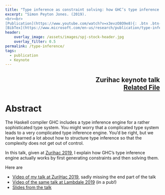 ```yaml
---
title: "Type inference as constraint solving: how GHC’s type inference engine actually works"
excerpt: "Simon Peyton Jones. (2019). 
<br><br>
[Publication](https://www.youtube.com/watch?v=x3evzO8O9e8){: .btn .btn--info ..btn--large}
[BibTex](https://www.microsoft.com/en-us/research/publication/type-inference-as-constraint-solving-how-ghcs-type-inference-engine-actually-works/bibtex/){: .btn .btn--info ..btn--large}"
header:
    overlay_image: /assets/images/spj-stock-header.jpg 
    overlay_filter: 0.5
permalink: /type-inference/
tags:  
  - publication 
  - Keynote
---
```

<div style="text-align: right"><h2>Zurihac keynote talk <br> <a href ="https://www.microsoft.com/en-us/research/uploads/prod/2019/08/Type-inference-as-constraint-solving-Jun-19.pptx">Related File</a></h2></div>


# Abstract 
The Haskell compiler GHC includes a type inference engine for a rather sophisticated type system.  You might worry that a complicated type system leads to a very complicated type inference engine.   You’d be right, but we have learned a lot about how to structure type inference so that the complexity does not get out of control.

In this talk, given at [Zurihac 2019](https://zfoh.ch/zurihac2019/), I explain how GHC’s type inference engine actually works by first generating constraints and then solving them.

Here are
- [Video of my talk at ZuriHac 2019](https://www.youtube.com/watch?v=x3evzO8O9e8), sadly missing the end part of the talk
- [Video of the same talk at Lambdale 2019](https://www.youtube.com/watch?v=-TJGhGa04F8) (in a pub!)
- [Slides from the talk](https://www.microsoft.com/en-us/research/uploads/prod/2019/08/Type-inference-as-constraint-solving-Jun-19.pptx)


